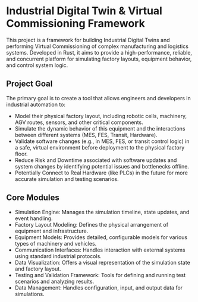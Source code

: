 # Industrial Digital Twin & Virtual Commissioning Framework

This project is a framework for building Industrial Digital Twins and performing Virtual Commissioning of complex
manufacturing and logistics systems. Developed in Rust, it aims to provide a high-performance, reliable, and concurrent
platform for simulating factory layouts, equipment behavior, and control system logic.

## Project Goal
The primary goal is to create a tool that allows engineers and developers in industrial automation to:
 - Model their physical factory layout, including robotic cells, machinery, AGV routes, sensors, and other critical components.
 - Simulate the dynamic behavior of this equipment and the interactions between different systems (MES, FES, Transit, Hardware).
 - Validate software changes (e.g., in MES, FES, or transit control logic) in a safe, virtual environment before deployment to the physical factory floor.
 - Reduce Risk and Downtime associated with software updates and system changes by identifying potential issues and bottlenecks offline.
 - Potentially Connect to Real Hardware (like PLCs) in the future for more accurate simulation and testing scenarios.

## Core Modules
 - Simulation Engine: Manages the simulation timeline, state updates, and event handling.
 - Factory Layout Modeling: Defines the physical arrangement of equipment and infrastructure.
 - Equipment Models: Provides detailed, configurable models for various types of machinery and vehicles.
 - Communication Interfaces: Handles interaction with external systems using standard industrial protocols.
 - Data Visualization: Offers a visual representation of the simulation state and factory layout.
 - Testing and Validation Framework: Tools for defining and running test scenarios and analyzing results.
 - Data Management: Handles configuration, input, and output data for simulations.